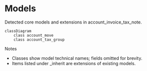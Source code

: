 # Models

Detected core models and extensions in account_invoice_tax_note.

```mermaid
classDiagram
    class account_move
    class account_tax_group
```

Notes
- Classes show model technical names; fields omitted for brevity.
- Items listed under _inherit are extensions of existing models.
